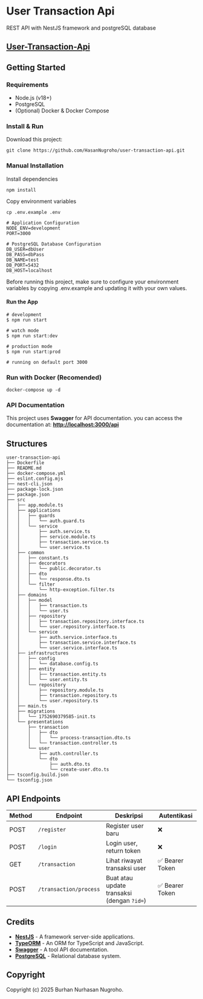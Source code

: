 # User Transaction Api

REST API with NestJS framework and postgreSQL database

## [User-Transaction-Api](https://github.com/HasanNugroho/user-transaction-api.git)

## Getting Started

### Requirements

- Node.js (v18+)
- PostgreSQL
- (Optional) Docker & Docker Compose

### Install & Run

Download this project:

```shell script
git clone https://github.com/HasanNugroho/user-transaction-api.git
```

### Manual Installation

Install dependencies

```shell script
npm install
```

Copy environment variables

```shell script
cp .env.example .env
```

```shell script
# Application Configuration
NODE_ENV=development
PORT=3000

# PostgreSQL Database Configuration
DB_USER=dbUser
DB_PASS=dbPass
DB_NAME=test
DB_PORT=5432
DB_HOST=localhost

```

Before running this project, make sure to configure your environment variables by copying .env.example and updating it with your own values.

#### Run the App

```shell script
# development
$ npm run start

# watch mode
$ npm run start:dev

# production mode
$ npm run start:prod

# running on default port 3000
```

### Run with Docker (Recomended)

```shell script
docker-compose up -d
```

### API Documentation

This project uses **Swagger** for API documentation. you can access the documentation at: **[http://localhost:3000/api](http://localhost:3000/api)**

## Structures

```
user-transaction-api
├── Dockerfile
├── README.md
├── docker-compose.yml
├── eslint.config.mjs
├── nest-cli.json
├── package-lock.json
├── package.json
├── src
│   ├── app.module.ts
│   ├── applications
│   │   ├── guards
│   │   │   └── auth.guard.ts
│   │   └── service
│   │       ├── auth.service.ts
│   │       ├── service.module.ts
│   │       ├── transaction.service.ts
│   │       └── user.service.ts
│   ├── common
│   │   ├── constant.ts
│   │   ├── decorators
│   │   │   └── public.decorator.ts
│   │   ├── dto
│   │   │   └── response.dto.ts
│   │   └── filter
│   │       └── http-exception.filter.ts
│   ├── domains
│   │   ├── model
│   │   │   ├── transaction.ts
│   │   │   └── user.ts
│   │   ├── repository
│   │   │   ├── transaction.repository.interface.ts
│   │   │   └── user.repository.interface.ts
│   │   └── service
│   │       ├── auth.service.interface.ts
│   │       ├── transaction.service.interface.ts
│   │       └── user.service.interface.ts
│   ├── infrastructures
│   │   ├── config
│   │   │   └── database.config.ts
│   │   ├── entity
│   │   │   ├── transaction.entity.ts
│   │   │   └── user.entity.ts
│   │   └── repository
│   │       ├── repository.module.ts
│   │       ├── transaction.repository.ts
│   │       └── user.repository.ts
│   ├── main.ts
│   ├── migrations
│   │   └── 1752690379585-init.ts
│   └── presentations
│       ├── transaction
│       │   ├── dto
│       │   │   └── process-transaction.dto.ts
│       │   └── transaction.controller.ts
│       └── user
│           ├── auth.controller.ts
│           └── dto
│               ├── auth.dto.ts
│               └── create-user.dto.ts
├── tsconfig.build.json
└── tsconfig.json
```

## API Endpoints

| Method | Endpoint               | Deskripsi                                  | Autentikasi     |
| ------ | ---------------------- | ------------------------------------------ | --------------- |
| POST   | `/register`            | Register user baru                         | ❌              |
| POST   | `/login`               | Login user, return token                   | ❌              |
| GET    | `/transaction`         | Lihat riwayat transaksi user               | ✅ Bearer Token |
| POST   | `/transaction/process` | Buat atau update transaksi (dengan `?id=`) | ✅ Bearer Token |

## Credits

- **[NestJS](https://nestjs.com/)** - A framework server-side applications.
- **[TypeORM](https://typeorm.io/)** - An ORM for TypeScript and JavaScript.
- **[Swagger](https://swagger.io/)** - A tool API documentation.
- **[PostgreSQL](https://www.postgresql.org/)** - Relational database system.

## Copyright

Copyright (c) 2025 Burhan Nurhasan Nugroho.
